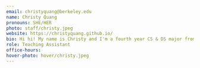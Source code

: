 ```yaml
---
email: christyquang@berkeley.edu
name: Christy Quang
pronouns: SHE/HER
photo: staff/christy.jpeg
website: https://christyquang.github.io/
bio: Hi hi! My name is Christy and I'm a fourth year CS & DS major from the East Bay. I enjoy destroying people in Word Hunt, watching basketball (Warriors), and eating fruit. Super excited to meet everyone!
role: Teaching Assistant
office-hours: 
hover-photo: hover/christy.jpeg
---
```

